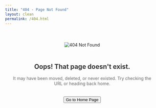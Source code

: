 ```yaml
---
title: "404 - Page Not Found"
layout: clean
permalink: /404.html
---
```


<div style="text-align: center; padding: 40px 20px;">
  <img src="{{ '/assets/images/404.jpg' | relative_url }}" alt="404 Not Found" style="max-width: 300px; margin-bottom: 20px;"/>
  
  <h2 style="font-weight: bold; color: #333;">Oops! That page doesn't exist.</h2>
  <p style="color: #666;">It may have been moved, deleted, or never existed. Try checking the URL or heading back home.</p>

  <a href="{{ '/' | relative_url }}">
    <button class="simplebutton" style="margin-top: 20px;">Go to Home Page</button>
  </a>
</div>
